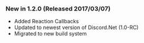 ### New in 1.2.0 (Released 2017/03/07)

* Added Reaction Callbacks
* Updated to newest version of Discord.Net (1.0-RC)
* Migrated to new build system